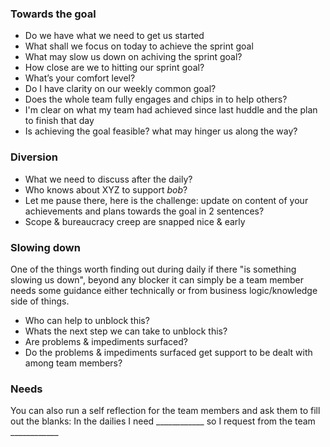 ### Towards the goal

* Do we have what we need to get us started
* What shall we focus on today to achieve the sprint goal
* What may slow us down on achiving the sprint goal?
* How close are we to hitting our sprint goal? 
* What’s your comfort level?
* Do I have clarity on our weekly common goal?
* Does the whole team fully engages and chips in to help others?
* I'm clear on what my team had achieved since last huddle and the plan to finish that day
* Is achieving the goal feasible? what may hinger us along the way?


### Diversion
* What we need to discuss after the daily?
* Who knows about XYZ to support *bob*?
* Let me pause there, here is the challenge: update on content of your achievements and plans towards the goal in 2 sentences?
* Scope & bureaucracy creep are snapped nice & early

### Slowing down
One of the things worth finding out during daily if there "is something slowing us down", beyond any blocker it can simply be a team member needs some guidance either technically or from business logic/knowledge side of things.
* Who can help to unblock this?
* Whats the next step we can take to unblock this?
* Are problems & impediments surfaced?
* Do the problems & impediments surfaced get support to be dealt with among team members?

### Needs
You can also run a self reflection for the team members and ask them to fill out the blanks: 
In the dailies I need ____________ so I request from the team ____________
